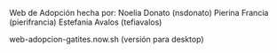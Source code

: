 Web de Adopción hecha por:
Noelia Donato (nsdonato)
Pierina Francia (pierifrancia)
Estefania Avalos (tefiavalos)

web-adopcion-gatites.now.sh (versión para desktop)
